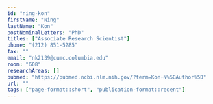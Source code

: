 ```yaml
---
id: "ning-kon"
firstName: "Ning"
lastName: "Kon"
postNominalLetters: "PhD"
titles: ["Associate Research Scientist"]
phone: "(212) 851-5285"
fax: ""
email: "nk2139@cumc.columbia.edu"
room: "608"
researchAreas: []
pubmed: "https://pubmed.ncbi.nlm.nih.gov/?term=Kon+N%5BAuthor%5D"
url: ""
tags: ["page-format::short", "publication-format::recent"]
---
```

